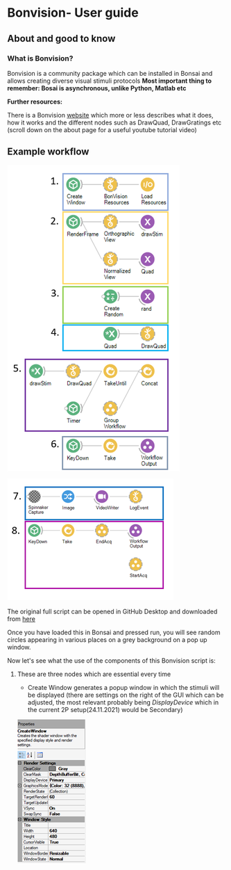# Bonvision- User guide
## About and good to know
### What is Bonvision?
Bonvision is a community package which can be installed in Bonsai and allows creating diverse visual stimuli protocols
**Most important thing to remember: Bosai is asynchronous, unlike Python, Matlab etc**

**Further resources:**

There is a Bonvision [website](https://bonvision.github.io/pages/001_info/) which more or less describes what it does, how it works and the different nodes such as DrawQuad, DrawGratings etc (scroll down on the about page for a useful youtube tutorial video)


## Example workflow
![script 1-6](https://github.com/Schroeder-Lab/ExperimentalProtocols/blob/main/Bonvision/Maria/Bonvision_guide_figures/script%20annotated%201-6.PNG)

![7-8](https://github.com/Schroeder-Lab/ExperimentalProtocols/blob/main/Bonvision/Maria/Bonvision_guide_figures/script%20annotated%207%2C8.PNG)

The original full script can be opened in GitHub Desktop and downloaded from [here](https://github.com/Schroeder-Lab/ExperimentalProtocols/blob/main/Bonvision/Liad/SingleCircleOverScreenOrtho.bonsai)

Once you have loaded this in Bonsai and pressed run, you will see random circles appearing in various places on a grey background on a pop up window.

Now let's see what the use of the components of this Bonvision script is:
1. These are three nodes which are essential every time
	- Create Window generates a popup window in which the stimuli will be displayed (there are settings on the right of the GUI which can be adjusted, the most relevant probably being *DisplayDevice* which in the current 2P setup(24.11.2021) would be Secondary) 

	![CreateWindow settings](https://github.com/Schroeder-Lab/ExperimentalProtocols/blob/main/Bonvision/Maria/Bonvision_guide_figures/Figure_2.png)